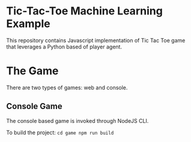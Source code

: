 # Tic-Tac-Toe Machine Learning Example

This repository contains Javascript implementation of Tic Tac Toe game that leverages a Python based of player agent.

# The Game

There are two types of games: web and console.

## Console Game

The console based game is invoked through NodeJS CLI.

To build the project:
`cd game
npm run build`
